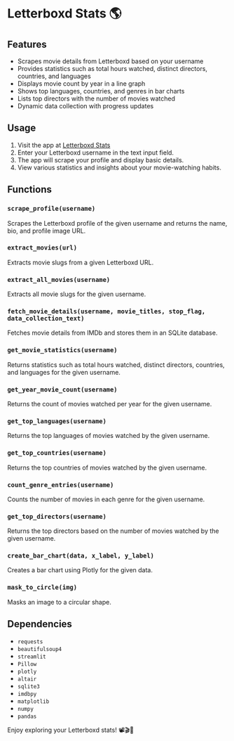 # Letterboxd Stats 🌎

## Features

- Scrapes movie details from Letterboxd based on your username
- Provides statistics such as total hours watched, distinct directors, countries, and languages
- Displays movie count by year in a line graph
- Shows top languages, countries, and genres in bar charts
- Lists top directors with the number of movies watched
- Dynamic data collection with progress updates

## Usage

1. Visit the app at [Letterboxd Stats](https://letterboxdstats.streamlit.app/)
2. Enter your Letterboxd username in the text input field.
3. The app will scrape your profile and display basic details.
4. View various statistics and insights about your movie-watching habits.

## Functions

### `scrape_profile(username)`

Scrapes the Letterboxd profile of the given username and returns the name, bio, and profile image URL.

### `extract_movies(url)`

Extracts movie slugs from a given Letterboxd URL.

### `extract_all_movies(username)`

Extracts all movie slugs for the given username.

### `fetch_movie_details(username, movie_titles, stop_flag, data_collection_text)`

Fetches movie details from IMDb and stores them in an SQLite database.

### `get_movie_statistics(username)`

Returns statistics such as total hours watched, distinct directors, countries, and languages for the given username.

### `get_year_movie_count(username)`

Returns the count of movies watched per year for the given username.

### `get_top_languages(username)`

Returns the top languages of movies watched by the given username.

### `get_top_countries(username)`

Returns the top countries of movies watched by the given username.

### `count_genre_entries(username)`

Counts the number of movies in each genre for the given username.

### `get_top_directors(username)`

Returns the top directors based on the number of movies watched by the given username.

### `create_bar_chart(data, x_label, y_label)`

Creates a bar chart using Plotly for the given data.

### `mask_to_circle(img)`

Masks an image to a circular shape.

## Dependencies

- `requests`
- `beautifulsoup4`
- `streamlit`
- `Pillow`
- `plotly`
- `altair`
- `sqlite3`
- `imdbpy`
- `matplotlib`
- `numpy`
- `pandas`

Enjoy exploring your Letterboxd stats! 📽️🎬🍿
